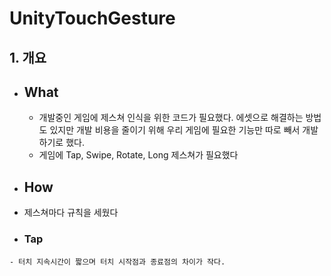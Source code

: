 # UnityTouchGesture

## 1. 개요
 - ## What
   - 개발중인 게임에 제스쳐 인식을 위한 코드가 필요했다. 에셋으로 해결하는 방법도 있지만 개발 비용을 줄이기 위해 우리 게임에 필요한 기능만 따로 빼서 개발하기로 했다.
   - 게임에 Tap, Swipe, Rotate, Long 제스쳐가 필요했다
 - ## How
  - 제스쳐마다 규칙을 세웠다
   - ### Tap
    - 터치 지속시간이 짧으며 터치 시작점과 종료점의 차이가 작다.
